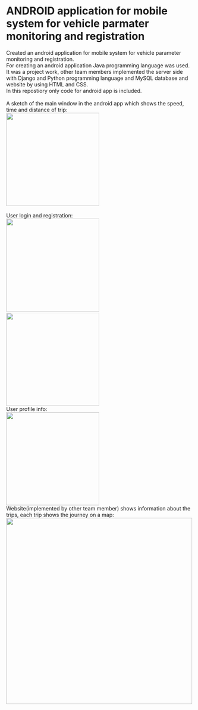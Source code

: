 # ANDROID application for mobile system for vehicle parmater monitoring and registration
Created an android application for mobile system for vehicle parameter monitoring and registration.<br />
For creating an android application Java programming language was used.<br />
It was a project work, other team members implemented the server side with Django and Python programming language and MySQL database and website by using HTML and CSS.<br />
In this repostiory only code for android app is included.<br /><br />
A sketch of the main window in the android app which shows the speed, time and distance of trip:<br />
<img src="https://github.com/user-attachments/assets/2947474b-4bff-4d75-925c-add4f16c18f8" width="250" length="250"><br /><br />
User login and registration:<br />
<img src="https://github.com/user-attachments/assets/28ec1764-c81a-4f42-85c5-33e0edb36a15" width="250" length="250">&emsp;
<img src="https://github.com/user-attachments/assets/30a41016-b425-44a9-8f09-ca08e4d1afa0" width="250" length="250"><br />
User profile info:<br />
<img src="https://github.com/user-attachments/assets/dc495cdc-b111-4e63-8fda-ec2c7f4e1727" width="250" length="250"><br />
Website(implemented by other team member) shows information about the trips, each trip shows the journey on a map:
<img src="https://github.com/user-attachments/assets/51439a39-9964-4229-bbeb-8199ef8e84f6" width="500" length="500"><br />
